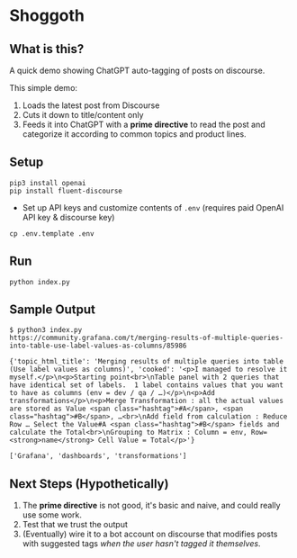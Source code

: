 # Shoggoth

## What is this?

A quick demo showing ChatGPT auto-tagging of posts on discourse.

This simple demo:

1. Loads the latest post from Discourse
2. Cuts it down to title/content only
3. Feeds it into ChatGPT with a **prime directive** to read the post
and categorize it according to common topics and product lines.

## Setup

```
pip3 install openai 
pip install fluent-discourse
```

- Set up API keys and customize contents of `.env` (requires paid OpenAI API key & discourse key)

```
cp .env.template .env
```

## Run

```
python index.py
```

## Sample Output

```
$ python3 index.py 
https://community.grafana.com/t/merging-results-of-multiple-queries-into-table-use-label-values-as-columns/85986

{'topic_html_title': 'Merging results of multiple queries into table (Use label values as columns)', 'cooked': '<p>I managed to resolve it myself.</p>\n<p>Starting point<br>\nTable panel with 2 queries that have identical set of labels.  1 label contains values that you want to have as columns (env = dev / qa / …)</p>\n<p>Add transformations</p>\n<p>Merge Transformation : all the actual values are stored as Value <span class="hashtag">#A</span>, <span class="hashtag">#B</span>, …<br>\nAdd field from calculation : Reduce Row … Select the Value#A <span class="hashtag">#B</span> fields and calculate the Total<br>\nGrouping to Matrix : Column = env, Row= <strong>name</strong> Cell Value = Total</p>'}

['Grafana', 'dashboards', 'transformations']
```

## Next Steps (Hypothetically)

1. The **prime directive** is not good, it's basic and naive, and could really use some work.
2. Test that we trust the output
3. (Eventually) wire it to a bot account on discourse that modifies 
posts with suggested tags _when the user hasn't tagged it themselves_.
